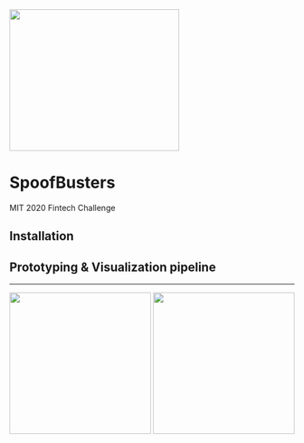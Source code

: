 <img src="designs/32.png" height="250" width="300">

# SpoofBusters
MIT 2020 Fintech Challenge




## Installation 


## Prototyping & Visualization pipeline
***
<img src="BigQuery.png" height="250" width="250">
<img src="h2oai.jfif" height="250" width="250">



